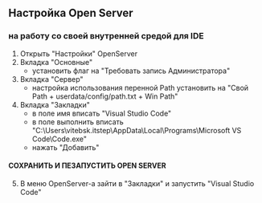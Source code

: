 ## Настройка Open Server
### на работу со своей внутренней средой для IDE

1. Открыть "Настройки" OpenServer
2. Вкладка "Основные"
   - установить флаг на "Требовать запись Администратора"
3. Вкладка "Сервер"
   - настройка использования перенной Path установить на "Свой Path + userdata/config/path.txt + Win Path"
4. Вкладка "Закладки"
   - в поле имя вписать "Visual Studio Code"
   - в поле выполнить вписать "C:\Users\vitebsk.itstep\AppData\Local\Programs\Microsoft VS Code\Code.exe"
   - нажать "Добавить"

#### СОХРАНИТЬ И ПЕЗАПУСТИТЬ OPEN SERVER

5. В меню OpenServer-а зайти в "Закладки" и запустить "Visual Studio Code"

